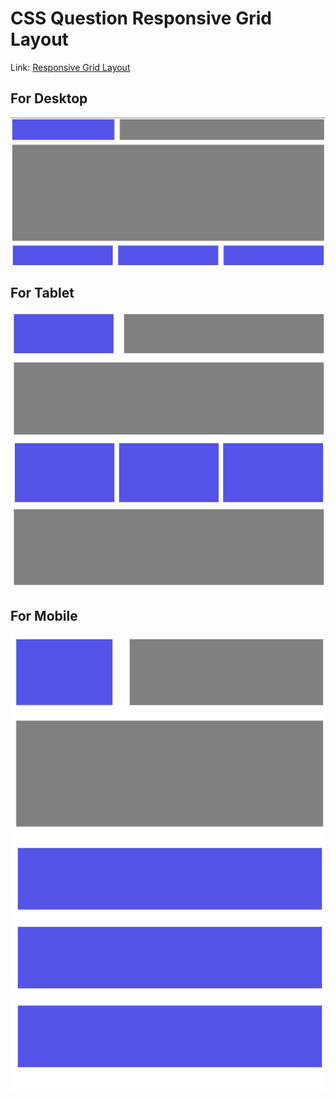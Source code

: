 # CSS Question Responsive Grid Layout

Link: [Responsive Grid Layout](https://648aca2835a90b5b1cf004e8--gleeful-pasca-b87a71.netlify.app/)

## For Desktop

![Desktop View](/Question-10/Assets/desktop_view.png)

## For Tablet

![Tablet View](/Question-10/Assets/tablet_view.png)

## For Mobile

![Mobile View](/Question-10/Assets/mobile_view.png)
